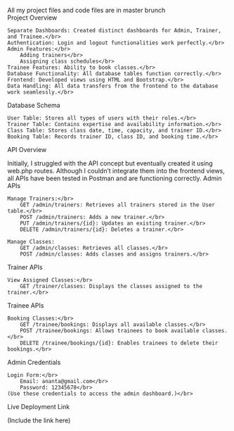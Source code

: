 All my project files and code files are in master brunch</br>
Project Overview

    Separate Dashboards: Created distinct dashboards for Admin, Trainer, and Trainee.</br>
    Authentication: Login and logout functionalities work perfectly.</br>
    Admin Features:</br>
        Adding trainers</br>
        Assigning class schedules</br>
    Trainee Features: Ability to book classes.</br>
    Database Functionality: All database tables function correctly.</br>
    Frontend: Developed views using HTML and Bootstrap.</br>
    Data Handling: All data transfers from the frontend to the database work seamlessly.</br>

Database Schema

    User Table: Stores all types of users with their roles.</br>
    Trainer Table: Contains expertise and availability information.</br>
    Class Table: Stores class date, time, capacity, and trainer ID.</br>
    Booking Table: Records trainer ID, class ID, and booking time.</br>

API Overview

Initially, I struggled with the API concept but eventually created it using web.php routes. Although I couldn’t integrate them into the frontend views, all APIs have been tested in Postman and are functioning correctly.
Admin APIs

    Manage Trainers:</br>
        GET /admin/trainers: Retrieves all trainers stored in the User table.</br>
        POST /admin/trainers: Adds a new trainer.</br>
        PUT /admin/trainers/{id}: Updates an existing trainer.</br>
        DELETE /admin/trainers/{id}: Deletes a trainer.</br>

    Manage Classes:
        GET /admin/classes: Retrieves all classes.</br>
        POST /admin/classes: Adds classes and assigns trainers.</br>

Trainer APIs</br>

    View Assigned Classes:</br>
        GET /trainer/classes: Displays the classes assigned to the trainer.</br>

Trainee APIs</br>

    Booking Classes:</br>
        GET /trainee/bookings: Displays all available classes.</br>
        POST /trainee/bookings: Allows trainees to book available classes.</br>
        DELETE /trainee/bookings/{id}: Enables trainees to delete their bookings.</br>

Admin Credentials</br>

    Login Form:</br>
        Email: ananta@gmail.com</br>
        Password: 12345678</br>
    (Use these credentials to access the admin dashboard.)</br>

Live Deployment Link

(Include the link here)
